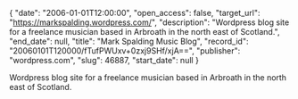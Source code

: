 {
  "date": "2006-01-01T12:00:00", 
  "open_access": false, 
  "target_url": "https://markspalding.wordpress.com/", 
  "description": "Wordpress blog site for a freelance musician based in Arbroath in the north east of Scotland.", 
  "end_date": null, 
  "title": "Mark Spalding Music Blog", 
  "record_id": "20060101T120000/fTufPWUxv+0zxj9SHf/xjA==", 
  "publisher": "wordpress.com", 
  "slug": 46887, 
  "start_date": null
}

Wordpress blog site for a freelance musician based in Arbroath in the north east of Scotland.